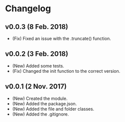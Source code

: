 # Changelog

## v0.0.3 (8 Feb. 2018)
- (Fix) Fixed an issue with the .truncate() function.

## v0.0.2 (3 Feb. 2018)
- (New) Added some tests.
- (Fix) Changed the init function to the correct version.

## v0.0.1 (2 Nov. 2017)
- (New) Created the module.
- (New) Added the package.json.
- (New) Added the file and folder classes.
- (New) Added the .gitignore.
